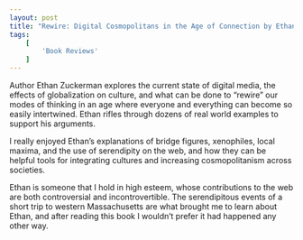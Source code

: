 ```yaml
---
layout: post
title: "Rewire: Digital Cosmopolitans in the Age of Connection by Ethan Zuckerman"
tags:
    [
        'Book Reviews'
    ]
---
```


Author Ethan Zuckerman explores the current state of digital media, the effects of globalization on culture, and what can be done to “rewire” our modes of thinking in an age where everyone and everything can become so easily intertwined. Ethan rifles through dozens of real world examples to support his arguments.

I really enjoyed Ethan’s explanations of bridge figures, xenophiles, local maxima, and the use of serendipity on the web, and how they can be helpful tools for integrating cultures and increasing cosmopolitanism across societies.

Ethan is someone that I hold in high esteem, whose contributions to the web are both controversial and incontrovertible. The serendipitous events of a short trip to western Massachusetts are what brought me to learn about Ethan, and after reading this book I wouldn’t prefer it had happened any other way.
